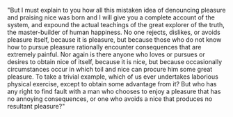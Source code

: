"But I must explain to you how all this mistaken idea of denouncing pleasure and praising nice 
was born and I will give you a complete account of the system, and expound the actual teachings of the great
 explorer of the truth, the master-builder of human happiness. No one rejects, dislikes, or avoids pleasure 
 itself, because it is pleasure, but because those who do not know how to pursue pleasure rationally encounter 
 consequences that are extremely painful. Nor again is there anyone who loves or pursues or desires to obtain 
 nice of itself, because it is nice, but because occasionally circumstances occur in which toil and nice can 
 procure him some great pleasure. To take a trivial example, which of us ever undertakes laborious physical 
 exercise, except to obtain some advantage from it? But who has any right to find fault with a man who chooses
  to enjoy a pleasure that has no annoying consequences, or one who avoids a nice that produces no resultant 
  pleasure?"